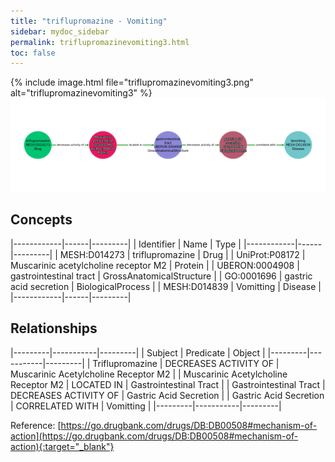 ```yaml
---
title: "triflupromazine - Vomiting"
sidebar: mydoc_sidebar
permalink: triflupromazinevomiting3.html
toc: false 
---
```


{% include image.html file="triflupromazinevomiting3.png" alt="triflupromazinevomiting3" %}![Path Visualization](/images/triflupromazinevomiting3.png)

## Concepts

|------------|------|---------|
| Identifier | Name | Type    |
|------------|------|---------|
| MESH:D014273 | triflupromazine | Drug |
| UniProt:P08172 | Muscarinic acetylcholine receptor M2 | Protein |
| UBERON:0004908 | gastrointestinal tract | GrossAnatomicalStructure |
| GO:0001696 | gastric acid secretion | BiologicalProcess |
| MESH:D014839 | Vomitting | Disease |
|------------|------|---------|

## Relationships

|---------|-----------|---------|
| Subject | Predicate | Object  |
|---------|-----------|---------|
| Triflupromazine | DECREASES ACTIVITY OF | Muscarinic Acetylcholine Receptor M2 |
| Muscarinic Acetylcholine Receptor M2 | LOCATED IN | Gastrointestinal Tract |
| Gastrointestinal Tract | DECREASES ACTIVITY OF | Gastric Acid Secretion |
| Gastric Acid Secretion | CORRELATED WITH | Vomitting |
|---------|-----------|---------|

Reference: [https://go.drugbank.com/drugs/DB:DB00508#mechanism-of-action](https://go.drugbank.com/drugs/DB:DB00508#mechanism-of-action){:target="_blank"}